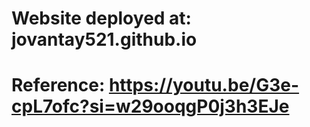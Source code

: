 # Website deployed at: jovantay521.github.io
# Reference: https://youtu.be/G3e-cpL7ofc?si=w29ooqgP0j3h3EJe